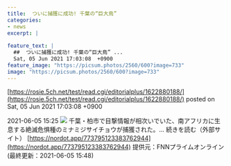 ```yaml
---
title:  ついに捕獲に成功! 千葉の“巨大鳥”  
categories:
- news
excerpt: |
  
feature_text: |
  ##  ついに捕獲に成功! 千葉の“巨大鳥” ...
  Sat, 05 Jun 2021 17:03:08  +0900
feature_image: "https://picsum.photos/2560/600?image=733"
image: "https://picsum.photos/2560/600?image=733"
---
```


[https://rosie.5ch.net/test/read.cgi/editorialplus/1622880188/](https://rosie.5ch.net/test/read.cgi/editorialplus/1622880188/)
posted on Sat, 05 Jun 2021 17:03:08  +0900

<!--more-->

2021-06-05 15:25 ![](https://contents.oricon.co.jp/upimg/article/3/1537/1537162/detail/img400/bdadff6f097959e3a5d294b7b79ee975fe1b64499a89470ffc817388f3b105ee.jpg) 千葉・柏市で目撃情報が相次いでいた、南アフリカに生息する絶滅危惧種のミナミジサイチョウが捕獲された。... 続きを読む（外部サイト） [https://nordot.app/773795123383762944](https://nordot.app/773795123383762944) 提供元：FNNプライムオンライン (最終更新：2021-06-05 15:48)
